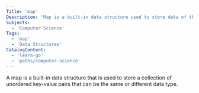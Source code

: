 ```yaml
---
Title: 'map'
Description: 'Map is a built-in data structure used to store data of the same or different data type in key-value pairs.'
Subjects:
  - 'Computer Science'
Tags:
  - 'map'
  - 'Data Structures'
CatalogContent:
  - 'learn-go'
  - 'paths/computer-science'
---
```

A map is a built-in data structure that is used to store a collection of unordered key-value pairs that can be the same or different data type.  